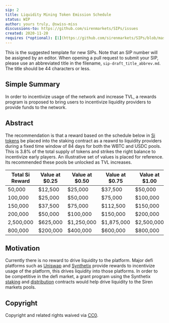 ```yaml
---
sip: 2
title: Liquidity Mining Token Emission Schedule
status: WIP
author: yours truly, @swiss-miss
discussions-to: https://github.com/sirenmarkets/SIPs/issues
created: 2020-11-20
requires (*optional): [1](https://github.com/sirenmarkets/SIPs/blob/master/sips/sip-1.md)
---
```

<!--You can leave these HTML comments in your merged SIP and delete the visible duplicate text guides, they 
will not appear and may be helpful to refer to if you edit it again. This is the suggested template for new SIPs. 
Note that an SIP number will be assigned by an editor. When opening a pull request to submit your SIP, 
please use an abbreviated title in the filename, `sip-draft_title_abbrev.md`. The title should be 44 characters or less.-->
This is the suggested template for new SIPs. Note that an SIP number will be assigned by an editor. When opening 
a pull request to submit your SIP, please use an abbreviated title in the filename, `sip-draft_title_abbrev.md`. 
The title should be 44 characters or less.

## Simple Summary
<!--"If you can't explain it simply, you don't understand it well enough." Simply describe the outcome the proposed 
changes intends to achieve. This should be non-technical and accessible to a casual community member.-->
In order to incentivize usage of the network and increase TVL, a rewards program is proposed to bring users 
to incentivize liquidity providers to provide funds to the network.

## Abstract
<!--A short (~200 word) description of the proposed change, the abstract should clearly describe the proposed 
change. This is what *will* be done if the SIP is implemented, not *why* it should be done or *how* it will be done. 
If the SIP proposes deploying a new contract, write, "we propose to deploy a new contract that will do x".-->
The recommendation is that a reward based on the schedule below in [Si tokens](https://etherscan.io/token/0xD23Ac27148aF6A2f339BD82D0e3CFF380b5093de) 
be placed into the staking contract as a reawrd to liquidity providers during a fixed time window of 84 days for both the 
WBTC and USDC pools. This is 3.8% of the total supply of tokens and strikes the right balance to incentivize early players. An illustrative
set of values is placed for reference. Its recommended these pools be unlocked as TVL increases.

| Total Si Reward | Value at $0.25 | Value at $0.50 | Value at $0.75 | Value at $1.00  |
|-----------------|----------------|----------------|----------------|-----------------|
|          50,000 |        $12,500 |        $25,000 |        $37,500 |         $50,000 |
|         100,000 |        $25,000 |        $50,000 |        $75,000 |        $100,000 |
|         150,000 |        $37,500 |        $75,000 |       $112,500 |        $150,000 |
|         200,000 |        $50,000 |       $100,000 |       $150,000 |        $200,000 |
|       2,500,000 |       $625,000 |     $1,250,000 |     $1,875,000 |      $2,500,000 |
|         800,000 |       $200,000 |       $400,000 |       $600,000 |        $800,000 |

## Motivation
<!--This is the problem statement. This is the *why* of the SIP. It should clearly explain *why* the current state 
of the protocol is inadequate.  It is critical that you explain *why* the change is needed, if the SIP proposes changing 
how something is calculated, you must address *why* the current calculation is innaccurate or wrong. This is not the 
place to describe how the SIP will address the issue!-->
Currently there is no reward to drive liquidity to the platform. Major defi platforms such 
as [Uniswap](https://www.coindesk.com/uniswap-dharma-retroactive-uni-airdrop-defi-governance) and 
[Synthetix](https://blog.synthetix.io/what-you-need-to-know-before-staking-snx-for-the-first-time/) provide rewards 
to incentivize usage of the platform, this drives liquidity into those platforms. In order to be competitive in the defi 
market, a grant program using the Synthetix [staking](https://github.com/Synthetixio/synthetix/blob/v2.27.2/contracts/StakingRewards.sol) and [distribution](https://github.com/Synthetixio/synthetix/blob/v2.27.2/contracts/RewardsDistribution.sol) contracts would help drive liquidity to the Siren markets pools.

## Copyright
Copyright and related rights waived via [CC0](https://creativecommons.org/publicdomain/zero/1.0/).
